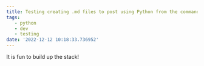 ```yaml
---
title: Testing creating .md files to post using Python from the command line
tags: 
   - python
   - dev
   - testing
date: '2022-12-12 10:18:33.736952'
---
```

It is fun to build up the stack!